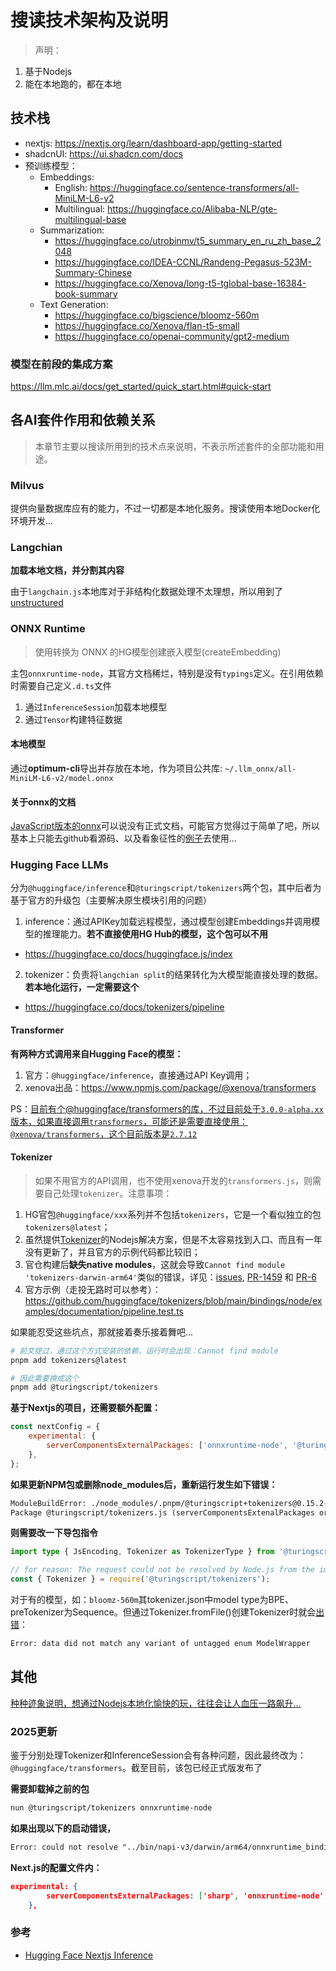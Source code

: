# 搜读技术架构及说明

> 声明：

1. 基于Nodejs
2. 能在本地跑的，都在本地

## 技术栈

- nextjs: <https://nextjs.org/learn/dashboard-app/getting-started>
- shadcnUI: <https://ui.shadcn.com/docs>
- 预训练模型：
  - Embeddings:
    - English: <https://huggingface.co/sentence-transformers/all-MiniLM-L6-v2>
    - Multilingual: <https://huggingface.co/Alibaba-NLP/gte-multilingual-base>
  - Summarization:
    - <https://huggingface.co/utrobinmv/t5_summary_en_ru_zh_base_2048>
    - <https://huggingface.co/IDEA-CCNL/Randeng-Pegasus-523M-Summary-Chinese>
    - <https://huggingface.co/Xenova/long-t5-tglobal-base-16384-book-summary>
  - Text Generation:
    - <https://huggingface.co/bigscience/bloomz-560m>
    - <https://huggingface.co/Xenova/flan-t5-small>
    - <https://huggingface.co/openai-community/gpt2-medium>

### 模型在前段的集成方案

<https://llm.mlc.ai/docs/get_started/quick_start.html#quick-start>

## 各AI套件作用和依赖关系

> 本章节主要以搜读所用到的技术点来说明，不表示所述套件的全部功能和用途。

### Milvus

提供向量数据库应有的能力，不过一切都是本地化服务。搜读使用本地Docker化环境开发...

### Langchian

**加载本地文档，并分割其内容**

由于`langchain.js`本地库对于非结构化数据处理不太理想，所以用到了[unstructured](https://unstructured.io)

### ONNX Runtime

> 使用转换为 ONNX 的HG模型创建嵌入模型(createEmbedding)

主包`onnxruntime-node`，其官方文档稀烂，特别是没有`typings`定义。在引用依赖时需要自己定义`.d.ts`文件

1. 通过`InferenceSession`加载本地模型
2. 通过`Tensor`构建特征数据

#### 本地模型

通过**optimum-cli**导出并存放在本地，作为项目公共库: `~/.llm_onnx/all-MiniLM-L6-v2/model.onnx`

#### 关于onnx的文档

[JavaScript版本的onnx](https://onnxruntime.ai/docs/get-started/with-javascript/node.html)可以说没有正式文档，可能官方觉得过于简单了吧，所以基本上只能去github看源码、以及看象征性的[例子](https://github.com/microsoft/onnxruntime-inference-examples/tree/main/js)去使用...

### Hugging Face LLMs

分为`@huggingface/inference`和`@turingscript/tokenizers`两个包，其中后者为基于官方的升级包（主要解决原生模块引用的问题）

1. inference：通过APIKey加载远程模型，通过模型创建Embeddings并调用模型的推理能力。**若不直接使用HG Hub的模型，这个包可以不用**

- <https://huggingface.co/docs/huggingface.js/index>

2. tokenizer：负责将`langchian split`的结果转化为大模型能直接处理的数据。**若本地化运行，一定需要这个**

- <https://huggingface.co/docs/tokenizers/pipeline>

#### Transformer

**有两种方式调用来自Hugging Face的模型：**

1. 官方：`@huggingface/inference`，直接通过API Key调用；
2. xenova出品：<https://www.npmjs.com/package/@xenova/transformers>

PS：<u>目前有个[@huggingface/transformers](https://www.npmjs.com/package/@huggingface/transformers)的库，不过目前处于`3.0.0-alpha.xx`版本，如果直接调用`transformers`，可能还是需要直接使用：`@xenova/transformers`，这个目前版本是`2.7.12`</u>

#### Tokenizer

> 如果不用官方的API调用，也不使用xenova开发的`transformers.js`，则需要自己处理`tokenizer`。注意事项：

1. HG官包`@huggingface/xxx`系列并不包括`tokenizers`，它是一个看似独立的包`tokenizers@latest`；
2. 虽然提供[Tokenizer](https://github.com/huggingface/tokenizers/tree/main/bindings/node)的Nodejs解决方案，但是不太容易找到入口、而且有一年没有更新了，并且官方的示例代码都比较旧；
3. 官仓构建后**缺失native modules**，这就会导致`Cannot find module 'tokenizers-darwin-arm64'`类似的错误，详见：[issues](https://github.com/huggingface/tokenizers/issues/1403), [PR-1459](https://github.com/huggingface/tokenizers/pull/1459) 和 [PR-6](https://github.com/turingscript/tokenizers/pull/6)
4. 官方示例（走投无路时可以参考）：<https://github.com/huggingface/tokenizers/blob/main/bindings/node/examples/documentation/pipeline.test.ts>

如果能忍受这些坑点，那就接着奏乐接着舞吧...

```bash
# 前文提过，通过这个方式安装的依赖，运行时会出现：Cannot find module
pnpm add tokenizers@latest

# 因此需要换成这个
pnpm add @turingscript/tokenizers
```

**基于Nextjs的项目，还需要额外配置：**

```javascript
const nextConfig = {
    experimental: {
        serverComponentsExternalPackages: ['onnxruntime-node', '@turingscript/tokenizers'],
    },
};
```

**如果更新NPM包或删除node_modules后，重新运行发生如下错误：**

```txt
ModuleBuildError: ./node_modules/.pnpm/@turingscript+tokenizers@0.15.2-alpha.4/node_modules/@turingscript/tokenizers/index.js
Package @turingscript/tokenizers.js (serverComponentsExtenalPackages or default list) can't be external
```

**则需要改一下导包指令**

```typescript
import type { JsEncoding, Tokenizer as TokenizerType } from '@turingscript/tokenizers';

// for reason: The request could not be resolved by Node.js from the importing module.
const { Tokenizer } = require('@turingscript/tokenizers');
```

对于有的模型，如：`bloomz-560m`其tokenizer.json中model type为BPE、preTokenizer为Sequence。但通过Tokenizer.fromFile()创建Tokenizer时就会[出错](https://github.com/huggingface/tokenizers/issues/1297)：

```txt
Error: data did not match any variant of untagged enum ModelWrapper
```

## 其他

<u>种种迹象说明，想通过Nodejs本地化愉快的玩，往往会让人血压一路飙升...</u>

### 2025更新

鉴于分别处理Tokenizer和InferenceSession会有各种问题，因此最终改为：`@huggingface/transformers`。截至目前，该包已经正式版发布了

**需要卸载掉之前的包**

```bash
nun @turingscript/tokenizers onnxruntime-node
```

**如果出现以下的启动错误，**

```txt
Error: could not resolve "../bin/napi-v3/darwin/arm64/onnxruntime_binding.node" into a module
```

**Next.js的配置文件内：**

```json
experimental: {
        serverComponentsExternalPackages: ['sharp', 'onnxruntime-node', '@huggingface/transformers']
    },
```

### 参考

- [Hugging Face Nextjs Inference](https://huggingface.co/docs/transformers.js/tutorials/next#server-side-inference)
